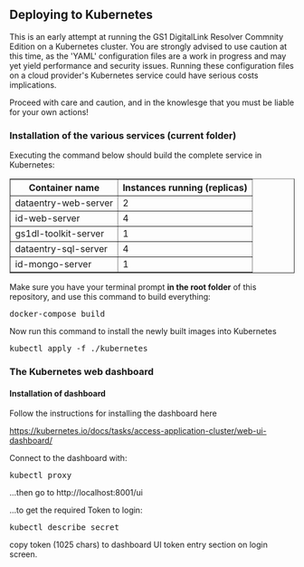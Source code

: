 ## Deploying to Kubernetes

This is an early attempt at running the GS1 DigitalLink Resolver Commnity Edition on a Kubernetes cluster. 
You are strongly advised to use caution at this time, as the 'YAML' configuration files are a work in progress
and may yet yield performance and security issues. Running these configuration files on a cloud provider's Kubernetes service
could have serious costs implications.

Proceed with care and caution, and in the knowlesge that you must be liable for your own actions! 



### Installation of the various services (current folder)
Executing the command below should build the complete service in Kubernetes:
<table border="1">
<tr><th>Container name</th><th>Instances running (replicas)</th></tr>
<tr><td>dataentry-web-server</td><td>2</td></tr>
<tr><td>id-web-server</td><td>4</td></tr>
<tr><td>gs1dl-toolkit-server</td><td>1</td></tr>
<tr><td>dataentry-sql-server</td><td>4</td></tr>
<tr><td>id-mongo-server</td><td>1</td></tr>
</table>

Make sure you have your terminal prompt <b>in the root folder</b> of this repository, and use this command to build everything:
<pre>docker-compose build</pre>
Now run this command to install the newly built images into Kubernetes
<pre>kubectl apply -f ./kubernetes</pre>

### The Kubernetes web dashboard

#### Installation of dashboard
Follow the instructions for installing the dashboard here

https://kubernetes.io/docs/tasks/access-application-cluster/web-ui-dashboard/

Connect to the dashboard with:
<pre>kubectl proxy</pre>
...then go to http://localhost:8001/ui

...to get the required Token to login:
<pre>kubectl describe secret</pre>

copy token (1025 chars) to dashboard UI token entry section on login screen.

